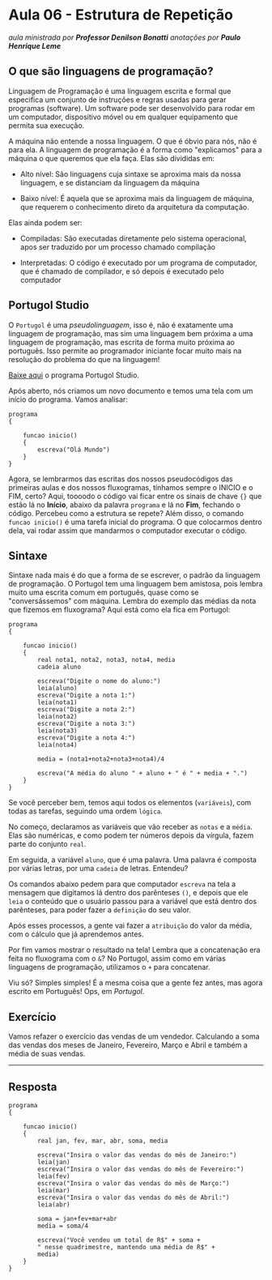 # Aula 06 - Estrutura de Repetição

_aula ministrada por **Professor Denilson Bonatti**_
_anotações por **Paulo Henrique Leme**_

## O que são linguagens de programação?

Linguagem de Programação é uma linguagem escrita e formal que especifica um conjunto de instruções e regras usadas para gerar programas (software). Um software pode ser desenvolvido para rodar em um computador, dispositivo móvel ou em qualquer equipamento que permita sua execução.

A máquina não entende a nossa linguagem. O que é óbvio para nós, não é para ela. A linguagem de programação é a forma como "explicamos" para a máquina o que queremos que ela faça. Elas são divididas em:

* Alto nível: São linguagens cuja sintaxe se aproxima mais da nossa linguagem, e se distanciam da linguagem da máquina

* Baixo nível: É aquela que se aproxima mais da linguagem de máquina, que requerem o conhecimento direto da arquitetura da computação.

Elas ainda podem ser:

* Compiladas: São executadas diretamente pelo sistema operacional, apos ser traduzido por um processo chamado compilação

* Interpretadas: O código é executado por um programa de computador, que é chamado de compilador, e só depois é executado pelo computador

## Portugol Studio

O `Portugol` é uma _pseudolinguagem_, isso é, não é exatamente uma linguagem de programação, mas sim uma linguagem bem próxima a uma linguagem de programação, mas escrita de forma muito próxima ao português. Isso permite ao programador iniciante focar muito mais na resolução do problema do que na linguagem!

[Baixe aqui](https://github.com/UNIVALI-LITE/Portugol-Studio/releases) o programa Portugol Studio.

Após aberto, nós criamos um novo documento e temos uma tela com um início do programa. Vamos analisar:

```
programa
{

	funcao inicio()
	{
		escreva("Olá Mundo")
	}
}
```

Agora, se lembrarmos das escritas dos nossos pseudocódigos das primeiras aulas e dos nossos fluxogramas, tínhamos sempre o INICIO e o FIM, certo?
Aqui, toooodo o código vai ficar entre os sinais de chave `{}` que estão lá no **Início**, abaixo da palavra `programa` e lá no **Fim**, fechando o código. Percebeu como a estrutura se repete?
Além disso, o comando `funcao inicio()` é uma tarefa inicial do programa. O que colocarmos dentro dela, vai rodar assim que mandarmos o computador executar o código.

## Sintaxe

Sintaxe nada mais é do que a forma de se escrever, o padrão da linguagem de programação. O Portugol tem uma linguagem bem amistosa, pois lembra muito uma escrita comum em português, quase como se "conversássemos" com  máquina.
Lembra do exemplo das médias da nota que fizemos em fluxograma? Aqui está como ela fica em Portugol:

```
programa
{

	funcao inicio()
	{
		real nota1, nota2, nota3, nota4, media
		cadeia aluno

		escreva("Digite o nome do aluno:")
		leia(aluno)
		escreva("Digite a nota 1:")
		leia(nota1)
		escreva("Digite a nota 2:")
		leia(nota2)
		escreva("Digite a nota 3:")
		leia(nota3)
		escreva("Digite a nota 4:")
		leia(nota4)

		media = (nota1+nota2+nota3+nota4)/4

		escreva("A média do aluno " + aluno + " é " + media + ".")
	}
}
```
Se você perceber bem, temos aqui todos os elementos (`variáveis`), com todas as tarefas, seguindo uma ordem `lógica`.

No começo, declaramos as variáveis que vão receber as `notas` e a `média`. Elas são numéricas, e como podem ter números depois da vírgula, fazem parte do conjunto `real`.

Em seguida, a variável `aluno`, que é uma palavra. Uma palavra é composta por várias letras, por uma `cadeia` de letras. Entendeu?

Os comandos abaixo pedem para que computador `escreva` na tela a mensagem que digitamos lá dentro dos parênteses `()`, e depois que ele `leia` o conteúdo que o usuário passou para a variável que está dentro dos parênteses, para poder fazer a `definição` do seu valor.

Após esses processos, a gente vai fazer a `atribuição` do valor da média, com o cálculo que já aprendemos antes.

Por fim vamos mostrar o resultado na tela! Lembra que a concatenação era feita no fluxograma com o `&`? No Portugol, assim como em várias linguagens de programação, utilizamos o `+` para concatenar.

Viu só? Simples simples! É a mesma coisa que a gente fez antes, mas agora escrito em Português! Ops, em *Portugol*.

## Exercício

Vamos refazer o exercício das vendas de um vendedor. Calculando a soma das vendas dos meses de Janeiro, Fevereiro, Março e Abril e também a média de suas vendas.

---
## Resposta

```
programa
{

	funcao inicio()
	{
		real jan, fev, mar, abr, soma, media

		escreva("Insira o valor das vendas do mês de Janeiro:")
		leia(jan)
		escreva("Insira o valor das vendas do mês de Fevereiro:")
		leia(fev)
		escreva("Insira o valor das vendas do mês de Março:")
		leia(mar)
		escreva("Insira o valor das vendas do mês de Abril:")
		leia(abr)

		soma = jan+fev+mar+abr
		media = soma/4

		escreva("Você vendeu um total de R$" + soma +
		" nesse quadrimestre, mantendo uma média de R$" +
		media)
	}
}
```
